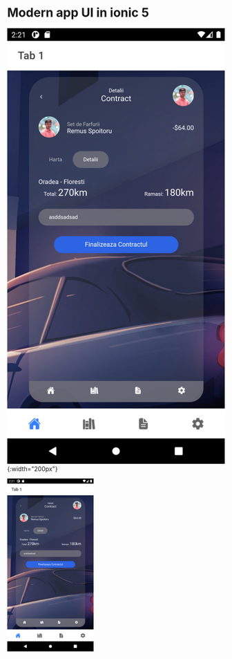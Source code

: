 # Modern app UI in ionic 5


![](./src/assets/ss_1.png){:width="200px"}

<img src="./src/assets/ss_1.png" style="width: 200px;" />